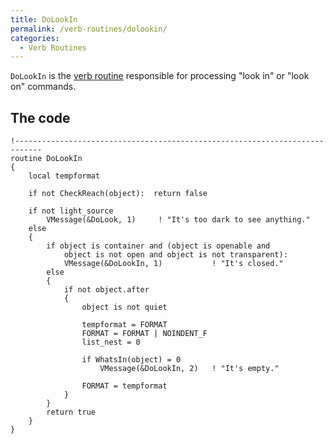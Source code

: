 ```yaml
---
title: DoLookIn
permalink: /verb-routines/dolookin/
categories: 
  - Verb Routines
---
```


`DoLookIn` is the [verb routine](verb-routines/)
responsible for processing "look in" or "look on" commands.

## The code

    !----------------------------------------------------------------------------
    routine DoLookIn
    {
        local tempformat

        if not CheckReach(object):  return false

        if not light_source
            VMessage(&DoLook, 1)     ! "It's too dark to see anything."
        else
        {
            if object is container and (object is openable and
                object is not open and object is not transparent):
                VMessage(&DoLookIn, 1)           ! "It's closed."
            else
            {
                if not object.after
                {
                    object is not quiet

                    tempformat = FORMAT
                    FORMAT = FORMAT | NOINDENT_F
                    list_nest = 0

                    if WhatsIn(object) = 0
                        VMessage(&DoLookIn, 2)   ! "It's empty."

                    FORMAT = tempformat
                }
            }
            return true
        }
    }
